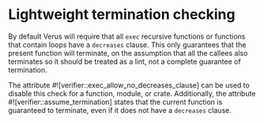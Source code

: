 # Lightweight termination checking

By default Verus will require that all `exec` recursive functions or functions that contain loops have a `decreases` clause. This only guarantees that the present function will terminate, on the assumption that all the callees also terminates so it should be treated as a lint, not a complete guarantee of termination.

The attribute #![verifier::exec_allow_no_decreases_clause] can be used to disable this check for a function, module, or crate. Additionally, the attribute #![verifier::assume_termination] states that the current function is guaranteed to terminate, even if it does not have a `decreases` clause.